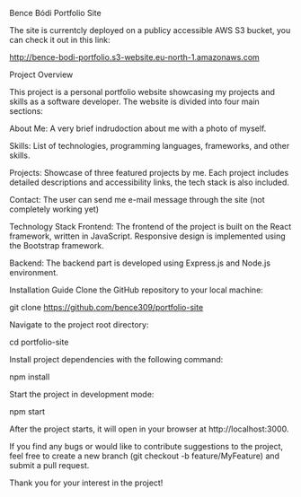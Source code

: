 Bence Bódi Portfolio Site

The site is currentcly deployed on a publicy accessible AWS S3 bucket, you can check it out in this link:

http://bence-bodi-portfolio.s3-website.eu-north-1.amazonaws.com



Project Overview

This project is a personal portfolio website showcasing my projects and skills as a software developer. The website is divided into four main sections:

About Me: A very brief indrudoction about me with a photo of myself.

Skills: List of technologies, programming languages, frameworks, and other skills.

Projects: Showcase of three featured projects by me. Each project includes detailed descriptions and accessibility links, the tech stack is also included.

Contact: The user can send me e-mail message through the site (not completely working yet)



Technology Stack
Frontend: The frontend of the project is built on the React framework, written in JavaScript. Responsive design is implemented using the Bootstrap framework.

Backend: The backend part is developed using Express.js and Node.js environment.


Installation Guide
Clone the GitHub repository to your local machine:


git clone https://github.com/bence309/portfolio-site

Navigate to the project root directory:

cd portfolio-site

Install project dependencies with the following command:

npm install

Start the project in development mode:

npm start


After the project starts, it will open in your browser at http://localhost:3000.

If you find any bugs or would like to contribute suggestions to the project, feel free to create a new branch (git checkout -b feature/MyFeature) and submit a pull request.

Thank you for your interest in the project!
